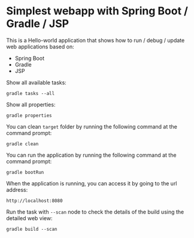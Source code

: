 # Simplest webapp with Spring Boot / Gradle / JSP

This is a Hello-world application that shows how to run / debug / update web applications based on:
* Spring Boot
* Gradle
* JSP

Show all available tasks:

    gradle tasks --all


Show all properties:

    gradle properties

You can clean `target` folder by running the following command at the command prompt:

    gradle clean

You can run the application by running the following command at the command prompt:

    gradle bootRun
    
When the application is running, you can access it by going to the url address:

    http://localhost:8080

Run the task with `--scan` node to check the details of the build using the detailed web view:

    gradle build --scan